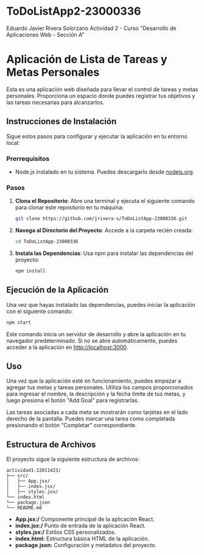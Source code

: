 # ToDoListApp2-23000336
Eduardo Javier Rivera Solorzano
Actividad 2 - Curso "Desarrollo de Aplicaciones Web - Sección A"

# Aplicación de Lista de Tareas y Metas Personales

Esta es una aplicación web diseñada para llevar el control de tareas y metas personales. Proporciona un espacio donde puedes registrar tus objetivos y las tareas necesarias para alcanzarlos.

## Instrucciones de Instalación

Sigue estos pasos para configurar y ejecutar la aplicación en tu entorno local:

### Prerrequisitos

- Node.js instalado en tu sistema. Puedes descargarlo desde [nodejs.org](https://nodejs.org/).

### Pasos

1. **Clona el Repositorio**: Abre una terminal y ejecuta el siguiente comando para clonar este repositorio en tu máquina:
   ```bash
   git clone https://github.com/jrivera-s/ToDoListApp-23000336.git
   ```

2. **Navega al Directorio del Proyecto**: Accede a la carpeta recién creada:
   ```bash
   cd ToDoListApp-23000336
   ```

3. **Instala las Dependencias**: Usa npm para instalar las dependencias del proyecto:
   ```bash
   npm install
   ```

## Ejecución de la Aplicación

Una vez que hayas instalado las dependencias, puedes iniciar la aplicación con el siguiente comando:

```bash
npm start
```

Este comando inicia un servidor de desarrollo y abre la aplicación en tu navegador predeterminado. Si no se abre automáticamente, puedes acceder a la aplicación en [http://localhost:3000](http://localhost:3000).

## Uso

Una vez que la aplicación esté en funcionamiento, puedes empezar a agregar tus metas y tareas personales. Utiliza los campos proporcionados para ingresar el nombre, la descripción y la fecha límite de tus metas, y luego presiona el botón "Add Goal" para registrarlas.

Las tareas asociadas a cada meta se mostrarán como tarjetas en el lado derecho de la pantalla. Puedes marcar una tarea como completada presionando el botón "Completar" correspondiente.

## Estructura de Archivos

El proyecto sigue la siguiente estructura de archivos:

```
actividad1-22011423/
├── src/
│   ├── App.jsx/
│   ├── index.jsx/
│   ├── styles.jsx/
└── index.html
└── package.json
└── README.md
```

- **App.jsx:/** Componente principal de la aplicación React.
- **index.jsx:/** Punto de entrada de la aplicación React.
- **styles.jsx:/** Estilos CSS personalizados.
- **index.html:** Estructura básica HTML de la aplicación.
- **package.json:** Configuración y metadatos del proyecto.